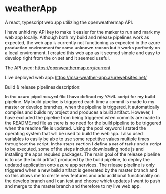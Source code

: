 # weatherApp
A react, typescript web app utilizing the openweathermap API.

I have unhid my API key to make it easier for the marker to run and mark my web app locally.
Although both my build and release pipelines work as expected, the web app is currently not functioning as expected in the azure production environment for some unknown reason but it works perfectly on a local environment.
I created this web app as it seemed simple and easy to develop right from the on set and it seemed useful.

The API used: https://openweathermap.org/current

Live deployed web app: https://msa-weather-app.azurewebsites.net/

Build & release pipelines description:

In the azure-pipelines.yml file I have defined my YAML script for my build pipeline. My build pipeline is triggered each time a commit is made to my master or develop branches, when the pipeline is triggered, it automatically compiles and builds my project and produces a build artifact. However, I have excluded the pipeline from being triggered when commits are made to the README.md file as there is no need for the build pipeline to be triggered when the readme file is updated. Using the pool keyword I stated the operating system that will be used to build the web app. I also used variables to easily be able to use some repetitive values multiple times throughout the script. In the steps section I define a set of tasks and a script to be executed, some of the steps include downloading node js and installing the apps required packages. The main goal of the release pipeline is to use the build artifact produced by the build pipeline, to deploy the updated application onto azure app services. The release pipeline is only triggered when a new build artifact is generated by the master branch and so this allows me to create new features and add additional functionality on the develop branch and I can test and choose which updates I want to push and merge to the master branch and therefore to my live web app. 
